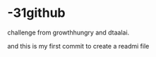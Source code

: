 # -31github
challenge from growthhungry and dtaalai. 

and this is my first commit to create a readmi file
